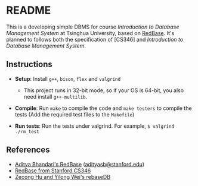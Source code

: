 # README 

This is a developing simple DBMS for course *Introduction to Database Management System* at Tsinghua University, based on [RedBase](https://web.stanford.edu/class/cs346/2015/redbase.html). It's planned to follows both the specification of [CS346] and *Introduction to Database Management System*.

## Instructions

* **Setup**: Install ``g++``, ``bison``, ``flex`` and ``valgrind``  
    * This project runs in 32-bit mode, so if your OS is 64-bit, you also need install `g++-multilib`.

* **Compile**: Run ``make`` to compile the code and ``make testers`` to compile the tests (Add the required test files to the ``Makefile``)


* **Run tests**: Run the tests under valgrind.
For example, ``$ valgrind ./rm_test``

## References

* [Aditya Bhandari's RedBase](https://github.com/adityabhandari1992/cs346-redbase) (adityasb@stanford.edu)
* [RedBase from Stanford CS346](https://web.stanford.edu/class/cs346/2015/redbase.html)
* [Zecong Hu and Yilong Wei's rebaseDB](https://github.com/huzecong/rebaseDB)